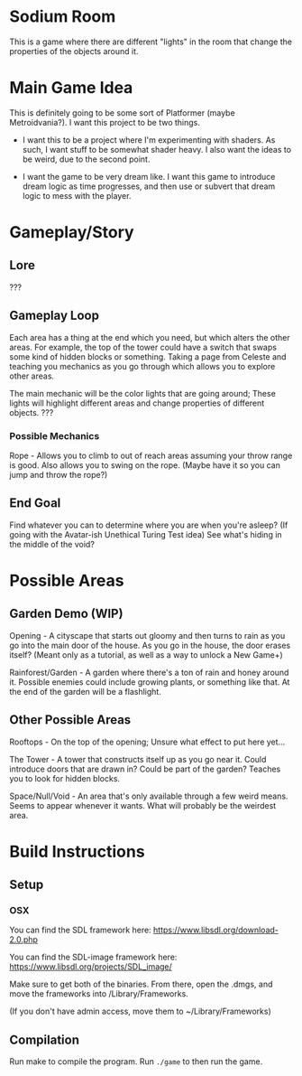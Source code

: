# Sodium Room

This is a game where there are different "lights" in the room that change the properties of the objects around it.

# Main Game Idea

This is definitely going to be some sort of Platformer (maybe Metroidvania?).
I want this project to be two things.

* I want this to be a project where I'm experimenting with shaders. As such, I want stuff to be somewhat shader heavy. I also want the ideas to be weird, due to the second point.

* I want the game to be very dream like. I want this game to introduce dream logic as time progresses, and then use or subvert that dream logic to mess with the player.
 
# Gameplay/Story
 
## Lore
???
 
## Gameplay Loop
Each area has a thing at the end which you need, but which alters the other areas. For example, the top of the tower could have a switch that swaps some kind of hidden blocks or something.
Taking a page from Celeste and teaching you mechanics as you go through which allows you to explore other areas.

The main mechanic will be the color lights that are going around; These lights will highlight different areas and change properties of different objects.
???

### Possible Mechanics
Rope - Allows you to climb to out of reach areas assuming your throw range is good. Also allows you to swing on the rope. (Maybe have it so you can jump and throw the rope?)


## End Goal
Find whatever you can to determine where you are when you're asleep? (If going with the Avatar-ish Unethical Turing Test idea)
See what's hiding in the middle of the void?

# Possible Areas
## Garden Demo (WIP)
Opening - A cityscape that starts out gloomy and then turns to rain as you go into the main door of the house. As you go in the house, the door erases itself? (Meant only as a tutorial, as well as a way to unlock a New Game+)

Rainforest/Garden - A garden where there's a ton of rain and honey around it. Possible enemies could include growing plants, or something like that. At the end of the garden will be a flashlight. 

## Other Possible Areas

Rooftops - On the top of the opening; Unsure what effect to put here yet...

The Tower - A tower that constructs itself up as you go near it. Could introduce doors that are drawn in? Could be part of the garden? Teaches you to look for hidden blocks.

Space/Null/Void - An area that's only available through a few weird means. Seems to appear whenever it wants. What will probably be the weirdest area.

# Build Instructions

## Setup
### OSX 
You can find the SDL framework here: https://www.libsdl.org/download-2.0.php

You can find the SDL-image framework here: https://www.libsdl.org/projects/SDL_image/

Make sure to get both of the binaries. From there, open the .dmgs, and move the frameworks into /Library/Frameworks.

(If you don't have admin access, move them to ~/Library/Frameworks)

## Compilation
Run make to compile the program.
Run `./game` to then run the game.

